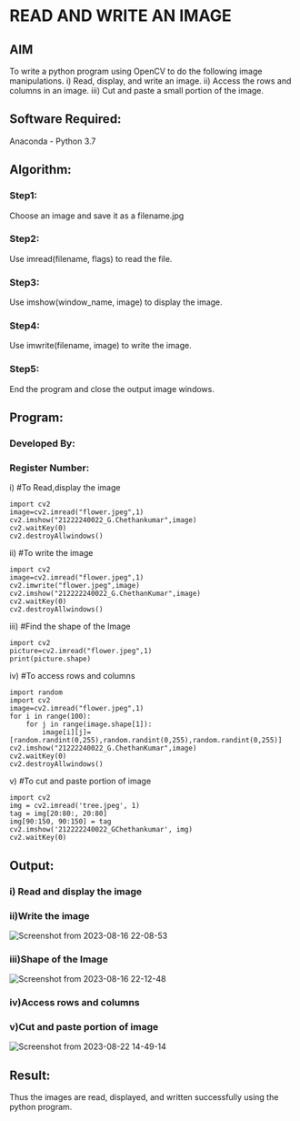 # READ AND WRITE AN IMAGE
## AIM
To write a python program using OpenCV to do the following image manipulations.
i) Read, display, and write an image.
ii) Access the rows and columns in an image.
iii) Cut and paste a small portion of the image.

## Software Required:
Anaconda - Python 3.7
## Algorithm:
### Step1:
Choose an image and save it as a filename.jpg
### Step2:
Use imread(filename, flags) to read the file.
### Step3:
Use imshow(window_name, image) to display the image.
### Step4:
Use imwrite(filename, image) to write the image.
### Step5:
End the program and close the output image windows.
## Program:
### Developed By:
### Register Number: 
i) #To Read,display the image
```python3
import cv2
image=cv2.imread("flower.jpeg",1)
cv2.imshow("21222240022_G.Chethankumar",image)
cv2.waitKey(0)
cv2.destroyAllwindows()

```
ii) #To write the image
```python3
import cv2
image=cv2.imread("flower.jpeg",1)
cv2.imwrite("flower.jpeg",image)
cv2.imshow("212222240022_G.ChethanKumar",image)
cv2.waitKey(0)
cv2.destroyAllwindows()
```
iii) #Find the shape of the Image
```python3
import cv2
picture=cv2.imread("flower.jpeg",1)
print(picture.shape)
```
iv) #To access rows and columns

```python3
import random
import cv2
image=cv2.imread("flower.jpeg",1)
for i in range(100):
    for j in range(image.shape[1]):
        image[i][j]=[random.randint(0,255),random.randint(0,255),random.randint(0,255)]
cv2.imshow("21222240022_G.ChethanKumar",image)
cv2.waitKey(0)
cv2.destroyAllwindows()
```
v) #To cut and paste portion of image
```python3
import cv2
img = cv2.imread('tree.jpeg', 1)
tag = img[20:80:, 20:80]
img[90:150, 90:150] = tag
cv2.imshow('212222240022_GChethankumar', img)
cv2.waitKey(0)
```

## Output:

### i) Read and display the image



### ii)Write the image
![Screenshot from 2023-08-16 22-08-53](https://github.com/Gchethankumar/READ-AND-WRITE-IMAGE/assets/118348224/cc849e2b-a9e7-4471-a41e-2083a2ee66c3)


### iii)Shape of the Image
![Screenshot from 2023-08-16 22-12-48](https://github.com/Gchethankumar/READ-AND-WRITE-IMAGE/assets/118348224/46addbf9-3989-4c23-80d9-26a60d49bb6c)


### iv)Access rows and columns


### v)Cut and paste portion of image

![Screenshot from 2023-08-22 14-49-14](https://github.com/Gchethankumar/READ-AND-WRITE-IMAGE/assets/118348224/9554b7cd-ddab-4aab-98a7-9b144cc86f73)
## Result:
Thus the images are read, displayed, and written successfully using the python program.
